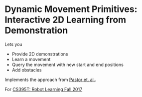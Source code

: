 # Dynamic Movement Primitives: Interactive 2D Learning from Demonstration

Lets you

* Provide 2D demonstrations
* Learn a movement
* Query the movement with new start and end positions
* Add obstacles

Implements the approach from [Pastor et. al.](http://ieeexplore.ieee.org/document/5152385/).

For [CS395T: Robot Learning Fall 2017](http://www.cs.utexas.edu/~sniekum/classes/RL-F17/desc.php)
